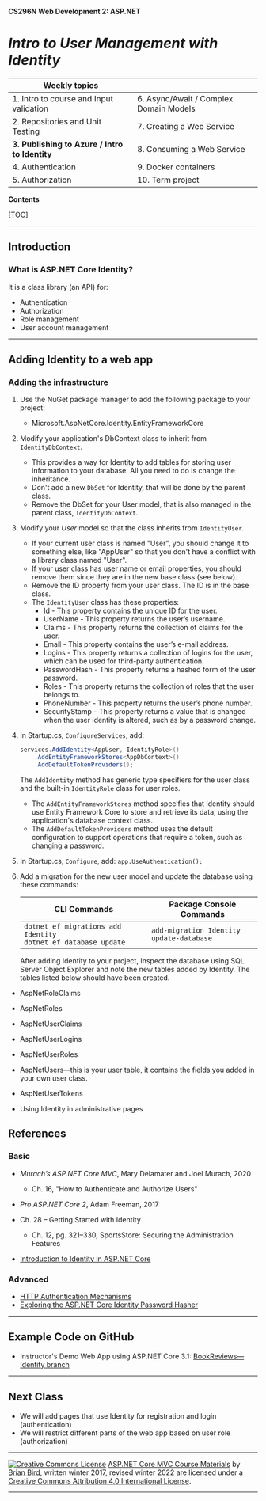 **CS296N Web Development 2: ASP.NET**                                                        

# *Intro to User Management with Identity*

| Weekly topics                                  |                                        |
| ---------------------------------------------- | -------------------------------------- |
| 1. Intro to course and Input validation        | 6. Async/Await / Complex Domain Models |
| 2. Repositories and Unit Testing               | 7. Creating a Web Service              |
| **3. Publishing to Azure / Intro to Identity** | 8. Consuming a Web Service             |
| 4. Authentication                              | 9. Docker containers                   |
| 5. Authorization                               | 10. Term project                       |

**Contents**

[TOC]

------

## Introduction

### What is ASP.NET Core Identity?

It is a class library (an API) for:          

- Authentication
- Authorization
- Role management
- User account management



------



## Adding Identity to a web app

### Adding the infrastructure

1. Use the NuGet package manager to add the following package to your project:

   - Microsoft.AspNetCore.Identity.EntityFrameworkCore
                 

3. Modify your application's DbContext class to inherit from `IdentityDbContext`.            

   - This provides a way for Identity to add tables for storing user information to your database. All you need to do is change the inheritance.
   - Don't add a new `DbSet` for Identity, that will be done by the parent class.
   - Remove the DbSet for your User model, that is also managed in the parent class, `IdentityDbContext`.
   
4. Modify your *User* model so that the class inherits from `IdentityUser`. 

   - If your current user class is named "User", you should change it to something else, like "AppUser" so that you don't have a conflict with a library class named "User".
   - If your user class has user name or email properties, you should remove them since they are in the new base class (see below).
   - Remove the ID property from your user class. The ID is in the base class.
   - The `IdentityUser` class has these properties:            
     - Id - This property contains the unique ID for the user. 
     - UserName - This property returns the user’s username.              
     - Claims - This property returns the collection of claims for the user.
     - Email - This property contains the user’s e-mail address. 
     - Logins - This property returns a collection of logins for the user, which can be used for third-party authentication.
     - PasswordHash - This property returns a hashed form of the user password.
     - Roles - This property returns the collection of roles that the user belongs to.
     - PhoneNumber - This property returns the user’s phone number. 
     - SecurityStamp - This property returns a value that is changed when the user identity is altered, such as by a password change. 
                              

4. In Startup.cs, `ConfigureServices`, add:

   ```C#
   services.AddIdentity<AppUser, IdentityRole>()
       .AddEntityFrameworkStores<AppDbContext>()
       .AddDefaultTokenProviders();
   ```

   The `AddIdentity` method has generic type specifiers for the user class and the built-in `IdentityRole` class for user roles.            

   - The `AddEntityFrameworkStores` method specifies that Identity should use Entity Framework Core to store and retrieve its data, using the application's database context class. 
   - The `AddDefaultTokenProviders` method uses the default configuration to support operations that require a token, such as changing a password.
                   

6. In Startup.cs, `Configure`, add:
    `app.UseAuthentication();`
             

7. 
   Add a migration for the new user model and update the database using these commands:
   
   | CLI Commands                                                 | Package Console Commands                        |
   | ------------------------------------------------------------ | ----------------------------------------------- |
   | `dotnet ef migrations add Identity`<br />`dotnet ef database update` | `add-migration Identity`<br />`update-database` |
   
   After adding Identity to your project, Inspect the database using SQL Server Object Explorer and note the new tables added by Identity. The tables listed below should have been created.
   

- AspNetRoleClaims

- AspNetRoles

- AspNetUserClaims

- AspNetUserLogins

- AspNetUserRoles

- AspNetUsers&mdash;this is your user table, it contains the fields you added in your own user class.

- AspNetUserTokens

- Using Identity in administrative pages



## References

### Basic

- *Murach’s ASP.NET Core MVC*, Mary Delamater and Joel Murach, 2020
  - Ch. 16, "How to Authenticate and Authorize Users"
- *Pro ASP.NET Core 2*, Adam Freeman, 2017            
- Ch. 28 – Getting Started with Identity
  
  - Ch. 12, pg. 321–330, SportsStore: Securing the Administration Features
- [Introduction to Identity in ASP.NET Core](https://docs.microsoft.com/en-us/aspnet/core/security/authentication/?view=aspnetcore-3.1)

### Advanced

-  [ HTTP Authentication Mechanisms](https://code-maze.com/http-series-part-4/)
-  [Exploring the  ASP.NET Core Identity Password Hasher](https://andrewlock.net/exploring-the-asp-net-core-identity-passwordhasher/)



------

## Example Code on GitHub

- Instructor's Demo Web App using ASP.NET Core 3.1: [BookReviews&mdash;Identity branch](https://github.com/LCC-CIT/CS296N-Example-BookReviews/tree/2-Identity)

------



## Next Class

- We will add pages that use Identity for registration and login (authentication)
- We will restrict different parts of the web app based on user role (authorization)
            

------

[ ![Creative Commons License](https://i.creativecommons.org/l/by/4.0/80x15.png)](http://creativecommons.org/licenses/by/4.0/) [ASP.NET Core MVC Course Materials](http://lcc-cit.github.io/CS296N-CourseMaterials/) by [ Brian Bird](https://profbird.dev), written winter 2017, revised winter 2022 are licensed under a [Creative Commons Attribution 4.0 International License](http://creativecommons.org/licenses/by/4.0/). 
    

------

